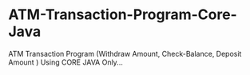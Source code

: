 # ATM-Transaction-Program-Core-Java
ATM Transaction Program (Withdraw Amount, Check-Balance, Deposit Amount ) Using CORE JAVA Only...
